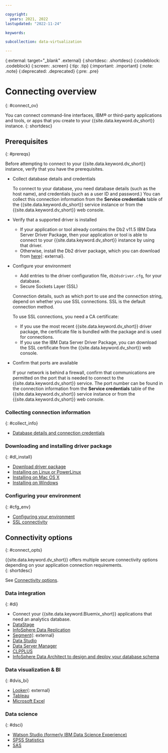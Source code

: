 ```yaml
---

copyright:
  years: 2021, 2022
lastupdated: "2022-11-24"

keywords:

subcollection: data-virtualization

---
```


{:external: target="_blank" .external}
{:shortdesc: .shortdesc}
{:codeblock: .codeblock}
{:screen: .screen}
{:tip: .tip}
{:important: .important}
{:note: .note}
{:deprecated: .deprecated}
{:pre: .pre}

# Connecting overview
{: #connect_ov}

You can connect command-line interfaces, IBM® or third-party applications and tools, or apps that you create to your {{site.data.keyword.dv_short}} instance. 
{: shortdesc}

## Prerequisites
{: #prereqs}

Before attempting to connect to your {{site.data.keyword.dv_short}} instance, verify that you have the prerequisites. 

- Collect database details and credentials

   To connect to your database, you need database details (such as the host name), and credentials (such as a user ID and password.) You can collect this connection information from the **Service credentials** table of the {{site.data.keyword.dv_short}} service instance or from the {{site.data.keyword.dv_short}} web console.

- Verify that a supported driver is installed

   - If your application or tool already contains the Db2 v11.5 IBM Data Server Driver Package, then your application or tool is able to connect to your {{site.data.keyword.dv_short}} instance by using that driver.
   - Otherwise, install the Db2 driver package, which you can download from [here](https://www.ibm.com/support/pages/node/387577){: external}.

- Configure your environment

   - Add entries to the driver configuration file, `db2dsdriver.cfg`, for your database.
   - Secure Sockets Layer (SSL)

   Connection details, such as which port to use and the connection string, depend on whether you use SSL connections. SSL is the default connection method.

   To use SSL connections, you need a CA certificate:

   - If you use the most recent {{site.data.keyword.dv_short}} driver package, the certificate file is bundled with the package and is used for connections.
   - If you use the IBM Data Server Driver Package, you can download the SSL certificate from the {{site.data.keyword.dv_short}} web console.

- Confirm that ports are available

   If your network is behind a firewall, confirm that communications are permitted on the port that is needed to connect to the {{site.data.keyword.dv_short}} service. The port number can be found in the connection information from the **Service credentials** table of the {{site.data.keyword.dv_short}} service instance or from the {{site.data.keyword.dv_short}} web console.


### Collecting connection information
{: #collect_info}

- [Database details and connection credentials](/docs/Db2onCloud/connecting?topic=Db2onCloud-db_details_cxn_creds)


### Downloading and installing driver package
{: #dl_install}

- [Download driver package](/docs/Db2onCloud/connecting?topic=Db2onCloud-drvr_pkg)
- [Installing on Linux or PowerLinux](/docs/Db2onCloud/connecting?topic=Db2onCloud-drvr_pkg#drvr_install_linux)
- [Installing on Mac OS X](/docs/Db2onCloud/connecting?topic=Db2onCloud-drvr_pkg#drvr_install_mac)
- [Installing on Windows](/docs/Db2onCloud/connecting?topic=Db2onCloud-drvr_pkg#drvr_install_windows)


### Configuring your environment
{: #cfg_env}

- [Configuring your environment](/docs/Db2onCloud/connecting?topic=Db2onCloud-drvr_pkg#drvr_cfg_loc_env)
- [SSL connectivity](/docs/Db2onCloud/connecting?topic=Db2onCloud-ssl_support)


## Connectivity options
{: #connect_opts}

{{site.data.keyword.dv_short}} offers multiple secure connectivity options depending on your application connection requirements.  
{: shortdesc}

See [Connectivity options](/docs/Db2onCloud/connecting?topic=Db2onCloud-connect_options).

### Data integration
{: #di}

- Connect your {{site.data.keyword.Bluemix_short}} applications that need an analytics database.
- [DataStage](/docs/Db2onCloud/connecting?topic=Db2onCloud-connect_ibm#datastage)
- [InfoSphere Data Replication](/docs/Db2onCloud/connecting?topic=Db2onCloud-connect_ibm#idr)
- [Segment](https://segment.com/docs/destinations/db2/){: external}
- [Data Studio](/docs/Db2onCloud/connecting?topic=Db2onCloud-connect_ibm#data_studio)
- [Data Server Manager](/docs/Db2onCloud/connecting?topic=Db2onCloud-connect_ibm#dsm)
- [CLPPLUS](/docs/Db2onCloud/connecting?topic=Db2onCloud-connect_ibm#clpplus)
- [InfoSphere Data Architect to design and deploy your database schema](/docs/Db2onCloud/connecting?topic=Db2onCloud-connect_ibm#ida)


### Data visualization & BI
{: #dvis_bi}

- [Looker](https://docs.looker.com/setup-and-management/connecting-to-db){: external}
- [Tableau](/docs/Db2onCloud/connecting?topic=Db2onCloud-connect_3rd_party#tableau)
- [Microsoft Excel](/docs/Db2onCloud/connecting?topic=Db2onCloud-connect_3rd_party#excel)


### Data science
{: #dsci}

- [Watson Studio (formerly IBM Data Science Experience)](/docs/Db2onCloud/connecting?topic=Db2onCloud-connect_ibm#watson_studio)
- [SPSS Statistics](/docs/Db2onCloud/connecting?topic=Db2onCloud-connect_ibm#spss_stats)
- [SAS](/docs/Db2onCloud/connecting?topic=Db2onCloud-connect_3rd_party#sas)
